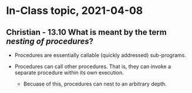 # In-Class topic, 2021-04-08

## Christian - 13.10 What is meant by the term _nesting of procedures_?

* Procedures are essentially callable (quickly addressed) sub-programs. 

* Procedures can call other procedures. That is, they can invoke a separate procedure
  within its own execution. 
  
  * Becuase of this, procedures can nest to an arbitrary depth. 

